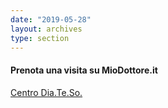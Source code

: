 ```yaml
---
date: "2019-05-28"
layout: archives
type: section
---
```


<bold><h4>Prenota una visita su MioDottore.it</h4></bold>

<a class="zl-facility-url" href="https://www.miodottore.it/strutture/centro-dia-te-so" rel="nofollow" data-zlw-facility="centro-dia-te-so" data-zlw-type="facility-big-with-saas-only" data-zlw-saas-only="true">Centro Dia.Te.So.</a><script>!function($_x,_s,id){var js,fjs=$_x.getElementsByTagName(_s)[0];if(!$_x.getElementById(id)){js = $_x.createElement(_s);js.id = id;js.src = "//platform.docplanner.com/js/widget.js";fjs.parentNode.insertBefore(js,fjs);}}(document,"script","zl-widget-s");</script>
